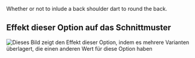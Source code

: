 Whether or not to inlude a back shoulder dart to round the back.

## Effekt dieser Option auf das Schnittmuster

![Dieses Bild zeigt den Effekt dieser Option, indem es mehrere Varianten überlagert, die einen anderen Wert für diese Option haben](breanna_shoulderdart_sample.svg "Effekt dieser Option auf das Schnittmuster")
